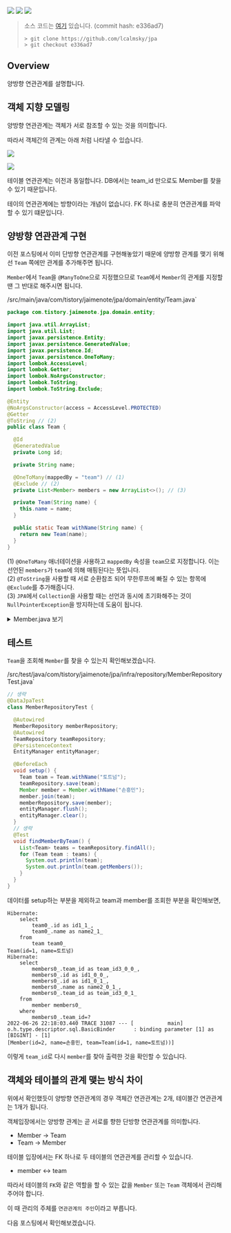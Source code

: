 ![](https://img.shields.io/badge/spring--boot-2.7.1-red) ![](https://img.shields.io/badge/gradle-7.4.1-brightgreen) ![](https://img.shields.io/badge/java-11-blue)
 
> 소스 코드는 [여기](https://github.com/lcalmsky/jpa) 있습니다. (commit hash: e336ad7)
> ```shell
> > git clone https://github.com/lcalmsky/jpa
> > git checkout e336ad7
> ```

## Overview

양방향 연관관계를 설명합니다.

## 객체 지향 모델링

양방향 연관관계는 객체가 서로 참조할 수 있는 것을 의미합니다.

따라서 객체간의 관계는 아래 처럼 나타낼 수 있습니다.

![](http://www.plantuml.com/plantuml/proxy?src=https://raw.githubusercontent.com/lcalmsky/jpa/master/diagrams/04-object-relation.puml)

![](http://www.plantuml.com/plantuml/proxy?src=https://raw.githubusercontent.com/lcalmsky/jpa/master/diagrams/02-table-relation.puml)

테이블 연관관계는 이전과 동일합니다. DB에서는 team_id 만으로도 Member를 찾을 수 있기 때문입니다.

테이의 연관관계에는 방향이라는 개념이 없습니다. FK 하나로 충분히 연관관계를 파악할 수 있기 떄문입니다.

## 양방향 연관관계 구현

이전 포스팅에서 이미 단방향 연관관계를 구현해놓았기 때문에 양방향 관계를 맺기 위해선 `Team` 쪽에만 관계를 추가해주면 됩니다.

`Member`에서 `Team`을 `@ManyToOne`으로 지정했으므로 `Team`에서 `Member`의 관계를 지정할 땐 그 반대로 해주시면 됩니다.

/src/main/java/com/tistory/jaimenote/jpa/domain/entity/Team.java`

```java
package com.tistory.jaimenote.jpa.domain.entity;

import java.util.ArrayList;
import java.util.List;
import javax.persistence.Entity;
import javax.persistence.GeneratedValue;
import javax.persistence.Id;
import javax.persistence.OneToMany;
import lombok.AccessLevel;
import lombok.Getter;
import lombok.NoArgsConstructor;
import lombok.ToString;
import lombok.ToString.Exclude;

@Entity
@NoArgsConstructor(access = AccessLevel.PROTECTED)
@Getter
@ToString // (2)
public class Team {

  @Id
  @GeneratedValue
  private Long id;

  private String name;

  @OneToMany(mappedBy = "team") // (1)
  @Exclude // (2)
  private List<Member> members = new ArrayList<>(); // (3)

  private Team(String name) {
    this.name = name;
  }

  public static Team withName(String name) {
    return new Team(name);
  }
}
```

(1) `@OneToMany` 애너테이션을 사용하고 `mappedBy` 속성을 `team`으로 지정합니다. 이는 선언된 `members`가 `team`에 의해 매핑된다는 뜻입니다.  
(2) `@ToString`을 사용할 때 서로 순환참조 되어 무한루프에 빠질 수 있는 항목에 `@Exclude`를 추가해줍니다.  
(3) `JPA`에서 `Collection`을 사용할 때는 선언과 동시에 초기화해주는 것이 `NullPointerException`을 방지하는데 도움이 됩니다.  

<details>
<summary>Member.java 보기</summary>

```java
package com.tistory.jaimenote.jpa.domain.entity;

import javax.persistence.Entity;
import javax.persistence.GeneratedValue;
import javax.persistence.Id;
import javax.persistence.JoinColumn;
import javax.persistence.ManyToOne;
import lombok.AccessLevel;
import lombok.Getter;
import lombok.NoArgsConstructor;
import lombok.ToString;

@Entity
@NoArgsConstructor(access = AccessLevel.PROTECTED)
@Getter
@ToString
public class Member {

  @Id
  @GeneratedValue
  private Long id;

  private String name;

  @ManyToOne
  @JoinColumn(name = "team_id")
  private Team team;

  private Member(String name) {
    this.name = name;
  }

  public static Member withName(String name) {
    return new Member(name);
  }

  public void join(Team team) {
    this.team = team;
  }
}

```

</details>

## 테스트

`Team`을 조회해 `Member`를 찾을 수 있는지 확인해보겠습니다.

/src/test/java/com/tistory/jaimenote/jpa/infra/repository/MemberRepositoryTest.java`

```java
// 생략
@DataJpaTest
class MemberRepositoryTest {

  @Autowired
  MemberRepository memberRepository;
  @Autowired
  TeamRepository teamRepository;
  @PersistenceContext
  EntityManager entityManager;

  @BeforeEach
  void setup() {
    Team team = Team.withName("토트넘");
    teamRepository.save(team);
    Member member = Member.withName("손흥민");
    member.join(team);
    memberRepository.save(member);
    entityManager.flush();
    entityManager.clear();
  }
  // 생략
  @Test
  void findMemberByTeam() {
    List<Team> teams = teamRepository.findAll();
    for (Team team : teams) {
      System.out.println(team);
      System.out.println(team.getMembers());
    }
  }
}
```

데이터를 setup하는 부분을 제외하고 team과 member를 조회한 부분을 확인해보면,

```text
Hibernate: 
    select
        team0_.id as id1_1_,
        team0_.name as name2_1_ 
    from
        team team0_
Team(id=1, name=토트넘)
Hibernate: 
    select
        members0_.team_id as team_id3_0_0_,
        members0_.id as id1_0_0_,
        members0_.id as id1_0_1_,
        members0_.name as name2_0_1_,
        members0_.team_id as team_id3_0_1_ 
    from
        member members0_ 
    where
        members0_.team_id=?
2022-06-26 22:18:03.440 TRACE 31087 --- [           main] o.h.type.descriptor.sql.BasicBinder      : binding parameter [1] as [BIGINT] - [1]
[Member(id=2, name=손흥민, team=Team(id=1, name=토트넘))]
```

이렇게 `team_id`로 다시 `member`를 찾아 출력한 것을 확인할 수 있습니다.

## 객체와 테이블의 관계 맺는 방식 차이

위에서 확인했듯이 양방향 연관관계의 경우 객체간 연관관계는 2개, 테이블간 연관관계는 1개가 됩니다.

객체입장에서는 양방향 관계는 곧 서로를 향한 단방향 연관관계를 의미합니다.

* Member -> Team
* Team -> Member

테이블 입장에서는 FK 하나로 두 테이블의 연관관계를 관리할 수 있습니다.

* member <-> team

따라서 테이블의 `FK`와 같은 역할을 할 수 있는 값을 `Member` 또는 `Team` 객체에서 관리해주어야 합니다.

이 때 관리의 주체를 `연관관계의 주인`이라고 부릅니다.

다음 포스팅에서 확인해보겠습니다.





